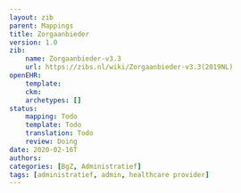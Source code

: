```yaml
---
layout: zib
parent: Mappings
title: Zorgaanbieder
version: 1.0
zib:
    name: Zorgaanbieder-v3.3
    url: https://zibs.nl/wiki/Zorgaanbieder-v3.3(2019NL)
openEHR:
    template: 
    ckm: 
    archetypes: []
status:
    mapping: Todo
    template: Todo
    translation: Todo
    review: Doing
date: 2020-02-16T
authors:
categories: [BgZ, Administratief]
tags: [administratief, admin, healthcare provider]
---
```

